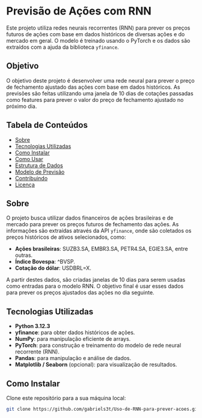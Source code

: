 # Previsão de Ações com RNN

Este projeto utiliza redes neurais recorrentes (RNN) para prever os preços futuros de ações com base em dados históricos de diversas ações e do mercado em geral. O modelo é treinado usando o PyTorch e os dados são extraídos com a ajuda da biblioteca `yfinance`.

## Objetivo

O objetivo deste projeto é desenvolver uma rede neural para prever o preço de fechamento ajustado das ações com base em dados históricos. As previsões são feitas utilizando uma janela de 10 dias de cotações passadas como features para prever o valor do preço de fechamento ajustado no próximo dia.

## Tabela de Conteúdos

- [Sobre](#sobre)
- [Tecnologias Utilizadas](#tecnologias-utilizadas)
- [Como Instalar](#como-instalar)
- [Como Usar](#como-usar)
- [Estrutura de Dados](#estrutura-de-dados)
- [Modelo de Previsão](#modelo-de-previsão)
- [Contribuindo](#contribuindo)
- [Licença](#licença)

## Sobre

O projeto busca utilizar dados financeiros de ações brasileiras e de mercado para prever os preços futuros de fechamento das ações. As informações são extraídas através da API `yfinance`, onde são coletados os preços históricos de ativos selecionados, como:

- **Ações brasileiras**: SUZB3.SA, EMBR3.SA, PETR4.SA, EGIE3.SA, entre outras.
- **Índice Bovespa**: ^BVSP.
- **Cotação do dólar**: USDBRL=X.

A partir destes dados, são criadas janelas de 10 dias para serem usadas como entradas para o modelo RNN. O objetivo final é usar esses dados para prever os preços ajustados das ações no dia seguinte.

## Tecnologias Utilizadas

- **Python 3.12.3**
- **yfinance**: para obter dados históricos de ações.
- **NumPy**: para manipulação eficiente de arrays.
- **PyTorch**: para construção e treinamento do modelo de rede neural recorrente (RNN).
- **Pandas**: para manipulação e análise de dados.
- **Matplotlib / Seaborn** (opcional): para visualização de resultados.

## Como Instalar

Clone este repositório para a sua máquina local:

```bash
git clone https://github.com/gabriels3t/Uso-de-RNN-para-prever-acoes.git
